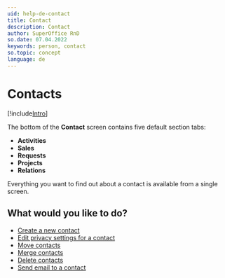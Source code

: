 ```yaml
---
uid: help-de-contact
title: Contact
description: Contact
author: SuperOffice RnD
so.date: 07.04.2022
keywords: person, contact
so.topic: concept
language: de
---
```


# Contacts

[!include[Intro](includes/contacts-screen-intro.md)]

The bottom of the **Contact** screen contains five default section tabs:

* **Activities**
* **Sales**
* **Requests**
* **Projects**
* **Relations**

Everything you want to find out about a contact is available from a single screen.

## What would you like to do?

* [Create a new contact][2]
* [Edit privacy settings for a contact][3]
* [Move contacts][4]
* [Merge contacts][5]
* [Delete contacts][6]
* [Send email to a contact][7]

<!-- Referenced links -->
[2]: create.md
[3]: ../../security/privacy/learn/edit-legal-base.md
[4]: move.md
[5]: merge-contacts.md
[6]: delete.md
[7]: send-email.md

<!-- Referenced images -->

